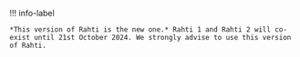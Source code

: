 !!! info-label

    *This version of Rahti is the new one.* Rahti 1 and Rahti 2 will co-exist until 21st October 2024. We strongly advise to use this version of Rahti.
